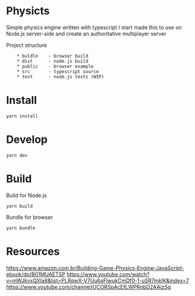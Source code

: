 # Physicts

Simple physics engine written with typescript
I start made this to use on Node.js server-side and create an authoritative multiplayer server

Project structure

```
    * buldle    - browser build
    * dist      - node.js build
    * public    - browser example
    * src       - typescript source
    * test      - node.js tests (WIP)
```

# Install

```
yarn install
```

# Develop

```
yarn dev
```

# Build

Build for Node.js

```
yarn build
```

Bundle for browser

```
yarn bundle
```

# Resources

https://www.amazon.com.br/Building-Game-Physics-Engine-JavaScript-ebook/dp/B01MUAETSP
https://www.youtube.com/watch?v=mWJkvxQXIa8&list=PLRqwX-V7Uu6aFlwukCmDf0-1-uSR7mklK&index=7
https://www.youtube.com/channel/UCORSpAcEfLWPRnbD2AAizSg
